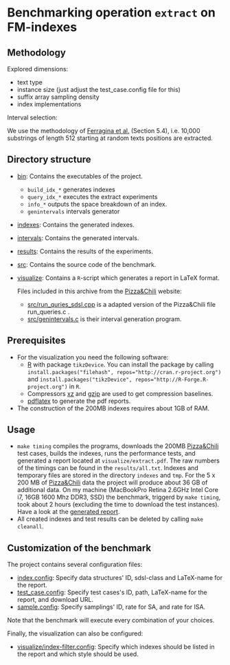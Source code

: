 # Benchmarking operation `extract` on FM-indexes

## Methodology

Explored dimensions:

  * text type
  * instance size (just adjust the test_case.config file for this)
  * suffix array sampling density
  * index implementations

Interval selection:

We use the methodology of [Ferragina et al.][FGNV08] (Section 5.4),
i.e. 10,000 substrings of length 512 starting at random texts positions
are extracted.

## Directory structure

  * [bin](./bin): Contains the executables of the project.
    * `build_idx_*` generates indexes
    * `query_idx_*` executes the extract experiments
    * `info_*` outputs the space breakdown of an index.
    * `genintervals` intervals generator
  * [indexes](./indexes): Contains the generated indexes.
  * [intervals](./intervals): Contains the generated intervals.
  * [results](./results): Contains the results of the experiments.
  * [src](./src):  Contains the source code of the benchmark.
  * [visualize](./visualize): Contains a `R`-script which
			   generates a report in LaTeX format.

	Files included in this archive from the [Pizza&Chili][pz] website:
      * [src/run_quries_sdsl.cpp](src/run_queries_sdsl.cpp) is a adapted version of the
	    Pizza&Chili file run_queries.c .
	  * [src/genintervals.c](src/genintervals.c) is their interval generation
	    program.

## Prerequisites
  * For the visualization you need the following software:
    - [R][RPJ] with package `tikzDevice`. You can install the
      package by calling
      `install.packages("filehash", repos="http://cran.r-project.org")`
	  and
	  `install.packages("tikzDevice", repos="http://R-Forge.R-project.org")`
	  in `R`.
    - Compressors [xz][XZ] and [gzip][GZIP] are used to get
	  compression baselines.
    - [pdflatex][LT] to generate the pdf reports.
  * The construction of the 200MB indexes requires about 1GB
    of RAM.

## Usage

 * `make timing` compiles the programs, downloads the 200MB
    [Pizza&Chili][pz] test cases, builds the indexes,
   runs the performance tests, and generated a report located at
   `visualize/extract.pdf`. The raw numbers of the timings
   can be found in the `results/all.txt`.
   Indexes and temporary files are stored in the
   directory `indexes` and `tmp`. For the 5 x 200 MB of
   [Pizza&Chili][pz] data the project will produce about
   36 GB of additional data. On my machine (MacBookPro Retina
   2.6GHz Intel Core i7, 16GB 1600 Mhz DDR3, SSD) the
   benchmark, triggerd by `make timing`, took about 2 hours
   (excluding the time to download the test instances).
   Have a look at the [generated report][RES].
 * All created indexes and test results can be deleted
   by calling `make cleanall`.

## Customization of the benchmark
  The project contains several configuration files:

  * [index.config][IDXCONFIG]: Specify data structures'
       ID, sdsl-class and LaTeX-name for the report.
  * [test_case.config][TCCONF]: Specify test cases's
       ID, path, LaTeX-name for the report, and download URL.
  * [sample.config][SCONF]: Specify samplings' ID,
       rate for SA, and rate for ISA.

  Note that the benchmark will execute every combination of your
  choices.

  Finally, the visualization can also be configured:

  * [visualize/index-filter.config][VCONF]: Specify which
   indexes should be listed in the report and which style should be used.

[sdsl]: https://github.com/simongog/sdsl "sdsl"
[pz]: http://pizzachili.dcc.uchile.cl "Pizza&Chili"
[RPJ]: http://www.r-project.org/ "R"
[LT]: http://www.tug.org/applications/pdftex/ "pdflatex"
[RES]: https://github.com/simongog/simongog.github.com/raw/master/assets/images/extract.pdf "extract.pdf"
[FGNV08]: http://dl.acm.org/citation.cfm?doid=1412228.1455268 "FGNV08"
[IDXCONFIG]: ./index.config "index.config"
[TCCONF]: ./test_case.config "test_case.config"
[SCONF]: ./sample.config "sample.config"
[VCONF]: ./visualize/index-filter.config "index-filter.config"
[XZ]: http://tukaani.org/xz/ "XZ Compressor"
[GZIP]: http://www.gnu.org/software/gzip/ "Gzip Compressor"
